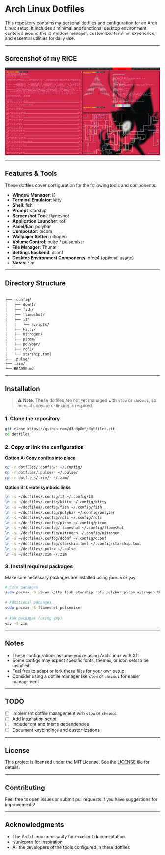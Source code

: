 # Arch Linux Dotfiles

This repository contains my personal dotfiles and configuration for an Arch Linux setup. It includes a minimal and functional desktop environment centered around the i3 window manager, customized terminal experience, and essential utilities for daily use.

---

## Screenshot of my RICE

![Screenshot](resources/rice.png)

---
## Features & Tools

These dotfiles cover configuration for the following tools and components:

- **Window Manager**: i3
- **Terminal Emulator**: kitty  
- **Shell**: fish
- **Prompt**: starship
- **Screenshot Tool**: flameshot
- **Application Launcher**: rofi
- **Panel/Bar**: polybar
- **Compositor**: picom
- **Wallpaper Setter**: nitrogen
- **Volume Control**: pulse / pulsemixer
- **File Manager**: Thunar
- **Settings Backend**: dconf
- **Desktop Environment Components**: xfce4 (optional usage)
- **Notes**: zim

---

## Directory Structure

```
.
├── .config/
│   ├── dconf/
│   ├── fish/
│   ├── flameshot/
│   ├── i3/
│   │   └── scripts/
│   ├── kitty/
│   ├── nitrogen/
│   ├── picom/
│   ├── polybar/
│   ├── rofi/
│   └── starship.toml
├── .pulse/
├── .zim/
└── README.md
```

---

## Installation

> ⚠️ **Note**: These dotfiles are not yet managed with `stow` or `chezmoi`, so manual copying or linking is required.

### 1. Clone the repository

```bash
git clone https://github.com/d3adp0et/dotfiles.git
cd dotfiles
```

### 2. Copy or link the configuration

**Option A: Copy configs into place**

```bash
cp -r dotfiles/.config/* ~/.config/
cp -r dotfiles/.pulse/* ~/.pulse/
cp -r dotfiles/.zim/* ~/.zim/
```

**Option B: Create symbolic links**

```bash
ln -s ~/dotfiles/.config/i3 ~/.config/i3
ln -s ~/dotfiles/.config/kitty ~/.config/kitty
ln -s ~/dotfiles/.config/fish ~/.config/fish
ln -s ~/dotfiles/.config/polybar ~/.config/polybar
ln -s ~/dotfiles/.config/rofi ~/.config/rofi
ln -s ~/dotfiles/.config/picom ~/.config/picom
ln -s ~/dotfiles/.config/flameshot ~/.config/flameshot
ln -s ~/dotfiles/.config/nitrogen ~/.config/nitrogen
ln -s ~/dotfiles/.config/dconf ~/.config/dconf
ln -s ~/dotfiles/.config/starship.toml ~/.config/starship.toml
ln -s ~/dotfiles/.pulse ~/.pulse
ln -s ~/dotfiles/.zim ~/.zim
```

### 3. Install required packages

Make sure necessary packages are installed using `pacman` or `yay`:

```bash
# Core packages
sudo pacman -S i3-wm kitty fish starship rofi polybar picom nitrogen thunar dconf

# Additional packages
sudo pacman -S flameshot pulsemixer

# AUR packages (using yay)
yay -S zim
```

---

## Notes

- These configurations assume you're using Arch Linux with X11
- Some configs may expect specific fonts, themes, or icon sets to be installed
- Feel free to adapt or fork these files for your own setup
- Consider using a dotfile manager like `stow` or `chezmoi` for easier management

---

## TODO

- [ ] Implement dotfile management with `stow` or `chezmoi`
- [ ] Add installation script
- [ ] Include font and theme dependencies
- [ ] Document keybindings and customizations

---

## License

This project is licensed under the MIT License. See the [LICENSE](LICENSE) file for details.

---

## Contributing

Feel free to open issues or submit pull requests if you have suggestions for improvements!

---

## Acknowledgments

- The Arch Linux community for excellent documentation
- r/unixporn for inspiration
- All the developers of the tools configured in these dotfiles
